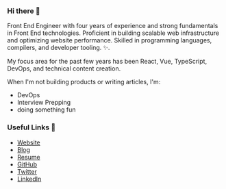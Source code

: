 ### Hi there 👋

<!-- **Umoren/Umoren** is a ✨ _special_ ✨ repository because its `README.md` (this file) appears on your GitHub profile. -->
Front End Engineer with four years of experience and strong fundamentals in Front End technologies. Proficient in building scalable web infrastructure and optimizing website performance. Skilled in programming languages, compilers, and developer tooling. ✨.

My focus area for the past few years has been React, Vue, TypeScript, DevOps, and technical content creation. 

When I'm not building products or writing articles, I'm:
* DevOps
* Interview Prepping
* doing something fun 

### Useful Links 🌻
- [Website](https://umoren.vercel.app)
- [Blog](https://beyondcode.hashnode.dev)
- [Resume](https://docs.google.com/document/d/137ZQlLzTkgx0IwvZ_oWWVOv9W0higk1OjKBV5jo4Kgk/edit?usp=sharing)
- [GitHub](https://github.com/Umoren)
- [Twitter](https://twitter.com/saameeey)
- [LinkedIn](https://linkedin.com/in/umoren)


